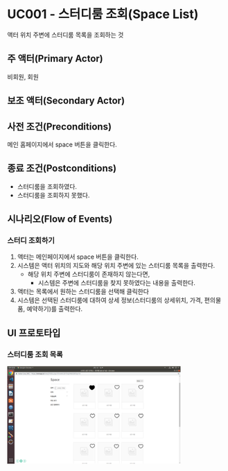# UC001 - 스터디룸 조회(Space List)
액터 위치 주변에 스터디룸 목록을 조회하는 것

## 주 액터(Primary Actor)

비회원, 회원

## 보조 액터(Secondary Actor)

## 사전 조건(Preconditions)

메인 홈페이지에서 space 버튼을 클릭한다.

## 종료 조건(Postconditions)

- 스터디룸을 조회하였다.
- 스터디룸을 조회하지 못했다.

## 시나리오(Flow of Events)


### 스터디 조회하기   

1. 액터는 메인페이지에서 space 버튼을 클릭한다.
2. 시스템은 액터 위치의 지도와 해당 위치 주변에 있는 스터디룸 목록을 출력한다.
    - 해당 위치 주변에 스터디룸이 존재하지 않는다면,
        - 시스템은 주변에 스터디룸을 찾지 못하였다는 내용을 출력한다.
3. 액터는 목록에서 원하는 스터디룸을 선택해 클릭한다
4. 시스템은 선택된 스터디룸에 대하여 상세 정보(스터디룸의 상세위치, 가격, 편의물품, 예약하기)를 출력한다.

## UI 프로토타입

### 스터디룸 조회 목록

<img src="./UI/space.png" width="400"/>



 

